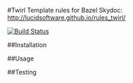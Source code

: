 #Twirl Template rules for Bazel
Skydoc: http://lucidsoftware.github.io/rules_twirl/

[![Build Status](https://travis-ci.org/lucidsoftware/rules_twirl.svg)](https://travis-ci.org/lucidsoftware/rules_twirl)

##Installation

##Usage

##Testing